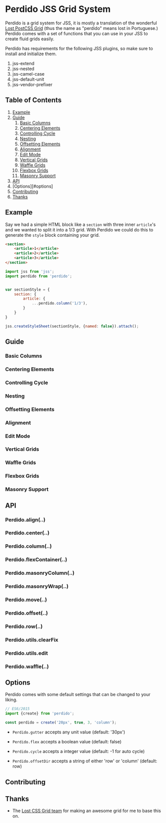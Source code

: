 # Perdido JSS Grid System

Perdido is a grid system for JSS, it is mostly a translation of the wonderful [Lost PostCSS Grid](https://github.com/peterramsing/lost) (thus the name as "perdido" means lost in Portuguese.) Perdido comes with a set of functions that you can use in your JSS to create fluid grids easily.

Perdido has requirements for the following JSS plugins, so make sure to install and initialize them.

1. jss-extend
2. jss-nested
3. jss-camel-case
4. jss-default-unit
5. jss-vendor-prefixer


## Table of Contents

1. [Example](#example)
2. [Guide](#guide)
    1. [Basic Columns](#basic-columns)
    2. [Centering Elements](#centering-elements)
    3. [Controlling Cycle](#controlling-cycle)
    4. [Nesting](#nesting)
    5. [Offsetting Elements](#offsetting-elements)
    6. [Alignment](#alignment)
    7. [Edit Mode](#edit-mode)
    8. [Vertical Grids](#vertical-grids)
    9. [Waffle Grids](#waffle-grids)
    10. [Flexbox Grids](#flexbox-grids)
    11. [Masonry Support](#masonry-support)
3. [API](#api)
4. [Options][#options]
5. [Contributing](#contributing)
6. [Thanks](#thanks)


## Example

Say we had a simple HTML block like a `section` with three inner `article`'s and we wanted to split it into a 1/3 grid. With Perdido we could do this to generate the `style` block containing your grid.

```html
<section>
    <article>1</article>
    <article>2</article>
    <article>3</article>
</section>
```

```js
import jss from 'jss';
import perdido from 'perdido';


var sectionStyle = {
    section: {
        article: {
            ...perdido.column('1/3'),
        }
    }
}

jss.createStyleSheet(sectionStyle, {named: false}).attach();
```


## Guide

### Basic Columns

### Centering Elements

### Controlling Cycle

### Nesting

### Offsetting Elements

### Alignment

### Edit Mode

### Vertical Grids

### Waffle Grids

### Flexbox Grids

### Masonry Support


## API

### Perdido.align(..)

### Perdido.center(..)

### Perdido.column(..)

### Perdido.flexContainer(..)

### Perdido.masonryColumn(..)

### Perdido.masonryWrap(..)

### Perdido.move(..)

### Perdido.offset(..)

### Perdido.row(..)

### Perdido.utils.clearFix

### Perdido.utils.edit

### Perdido.waffle(..)


## Options

Perdido comes with some default settings that can be changed to your liking.

```js
// ES6/2015
import {create} from 'perdido';

const perdido = create('20px', true, 3, 'column');
```

* `Perdido.gutter` accepts any unit value (default: '30px')

* `Perdido.flex` accepts a boolean value (default: false)

* `Perdido.cycle` accepts a integer value (default: -1 for auto cycle)

* `Perdido.offsetDir` accepts a string of either 'row' or 'column' (default: row)


## Contributing


## Thanks

* The [Lost CSS Grid team](https://github.com/peterramsing/lost) for making an awesome grid for me to base this on.
